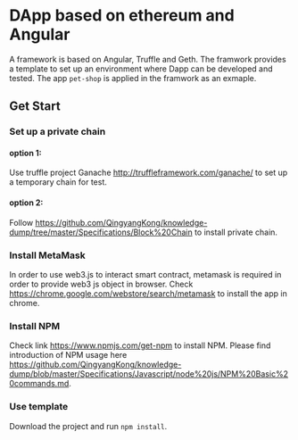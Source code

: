 # DApp based on ethereum and Angular
A framework is based on Angular, Truffle and Geth. The framwork provides a template to set up an environment where Dapp can be developed and tested. The app `pet-shop` is applied in the framwork as an exmaple.  

## Get Start
### Set up a private chain
#### option 1: 
Use truffle project Ganache http://truffleframework.com/ganache/ to set up a temporary chain for test.  
#### option 2:
Follow https://github.com/QingyangKong/knowledge-dump/tree/master/Specifications/Block%20Chain to install private chain.
### Install MetaMask
In order to use web3.js to interact smart contract, metamask is required in order to provide web3 js object in browser. Check https://chrome.google.com/webstore/search/metamask to install the app in chrome.   
### Install NPM
Check link https://www.npmjs.com/get-npm to install NPM. Please find introduction of NPM usage here https://github.com/QingyangKong/knowledge-dump/blob/master/Specifications/Javascript/node%20js/NPM%20Basic%20commands.md. 
### Use template
Download the project and run `npm install`. 
